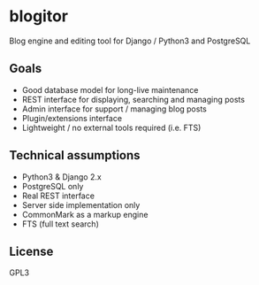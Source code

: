 # blogitor
Blog engine and editing tool for Django / Python3 and PostgreSQL

## Goals

* Good database model for long-live maintenance
* REST interface for displaying, searching and managing posts
* Admin interface for support / managing blog posts
* Plugin/extensions interface
* Lightweight / no external tools required (i.e. FTS)
## Technical assumptions

* Python3 & Django 2.x
* PostgreSQL only
* Real REST interface
* Server side implementation only
* CommonMark as a markup engine
* FTS (full text search)

## License

GPL3
